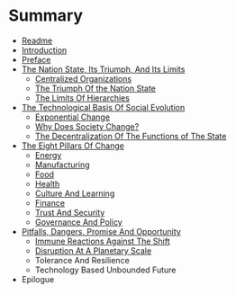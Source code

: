 # Summary

* [Readme](README.md)
* [Introduction](introduction.md)
* [Preface](preface.md)
* [The Nation State, Its Triumph, And Its Limits](the_nation_state,_its_triumph,_and_its_limits.md)
   * [Centralized Organizations](centralized_organizations.md)
   * [The Triumph Of the Nation State](the_triumph_of_the_nation_state.md)
   * [The Limits Of Hierarchies](the_limits_of_hierarchies.md)
* [The Technological Basis Of Social Evolution](the_technological_basis_of_social_evolution.md)
   * [Exponential Change](exponential_change.md)
   * [Why Does Society Change?](why_does_society_change.md)
   * [The Decentralization Of The Functions of The State](the_decentralization_of_the_functions_of_the_state.md)
* [The Eight Pillars Of Change](the_eight_pillars_of_change.md)
   * [Energy](energy.md)
   * [Manufacturing](manufacturing.md)
   * [Food](food.md)
   * [Health](health.md)
   * [Culture And Learning](culture_and_learning.md)
   * [Finance](finance.md)
   * [Trust And Security](trust_and_security.md)
   * [Governance And Policy](governance_and_policy.md)
* [Pitfalls, Dangers, Promise And Opportunity](pitfalls,_dangers,_promise_and_opportunity.md)
   * [Immune Reactions Against The Shift](immune_reactions_against_the_shift.md)
   * [Disruption At A Planetary Scale](disruption_at_a_planetary_scale.md)
   * Tolerance And Resilience
   * Technology Based Unbounded Future
* Epilogue

